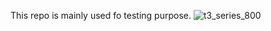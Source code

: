 This repo is mainly used fo testing purpose.
![t3_series_800](https://cloud.githubusercontent.com/assets/1413246/20913486/57f1424e-bba0-11e6-9396-534c87150b20.jpg)

